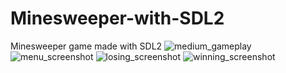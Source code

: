 # Minesweeper-with-SDL2

Minesweeper game made with SDL2
![medium_gameplay](bin/assets/medium_gameplay.gif?raw=true)
![menu_screenshot](bin/assets/menu_screenshot.gif?raw=true)
![losing_screenshot](bin/assets/losing_screenshot.gif?raw=true)
![winning_screenshot](bin/assets/winning_screenshot.gif?raw=true)

